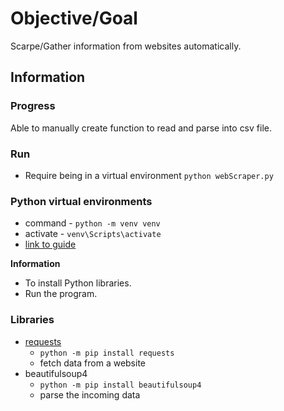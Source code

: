 # Objective/Goal

Scarpe/Gather information from websites automatically.

## Information

### Progress 

Able to manually create function to read and parse into csv file.

### Run
- Require being in a virtual environment
`python webScraper.py`

### Python virtual environments
- command - `python -m venv venv`
- activate - `venv\Scripts\activate`
- [link to guide](https://realpython.com/python-virtual-environments-a-primer/)

**Information**
- To install Python libraries.
- Run the program.

### Libraries
- [requests](https://realpython.com/python-requests/)
    - `python -m pip install requests`
    - fetch data from a website
- beautifulsoup4
    - `python -m pip install beautifulsoup4`
    - parse the incoming data